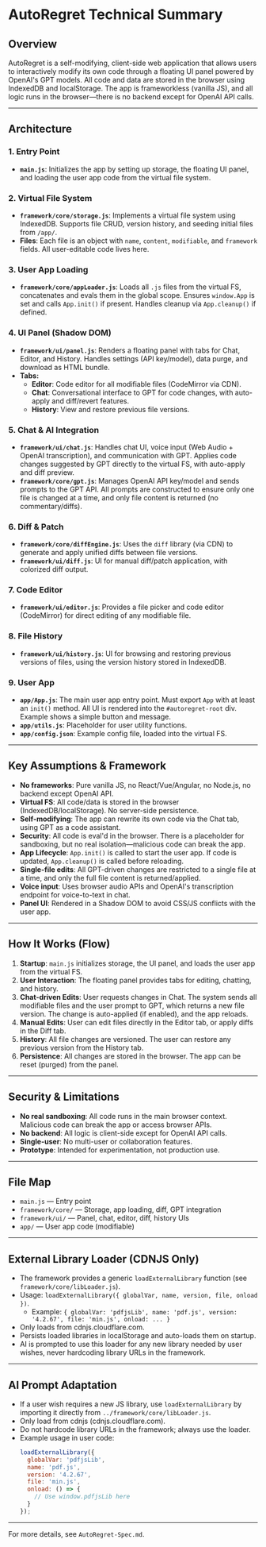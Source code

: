 # AutoRegret Technical Summary

## Overview

AutoRegret is a self-modifying, client-side web application that allows users to interactively modify its own code through a floating UI panel powered by OpenAI's GPT models. All code and data are stored in the browser using IndexedDB and localStorage. The app is frameworkless (vanilla JS), and all logic runs in the browser—there is no backend except for OpenAI API calls.

---

## Architecture

### 1. Entry Point
- **`main.js`**: Initializes the app by setting up storage, the floating UI panel, and loading the user app code from the virtual file system.

### 2. Virtual File System
- **`framework/core/storage.js`**: Implements a virtual file system using IndexedDB. Supports file CRUD, version history, and seeding initial files from `/app/`.
- **Files**: Each file is an object with `name`, `content`, `modifiable`, and `framework` fields. All user-editable code lives here.

### 3. User App Loading
- **`framework/core/appLoader.js`**: Loads all `.js` files from the virtual FS, concatenates and evals them in the global scope. Ensures `window.App` is set and calls `App.init()` if present. Handles cleanup via `App.cleanup()` if defined.

### 4. UI Panel (Shadow DOM)
- **`framework/ui/panel.js`**: Renders a floating panel with tabs for Chat, Editor, and History. Handles settings (API key/model), data purge, and download as HTML bundle.
- **Tabs:**
  - **Editor**: Code editor for all modifiable files (CodeMirror via CDN).
  - **Chat**: Conversational interface to GPT for code changes, with auto-apply and diff/revert features.
  - **History**: View and restore previous file versions.

### 5. Chat & AI Integration
- **`framework/ui/chat.js`**: Handles chat UI, voice input (Web Audio + OpenAI transcription), and communication with GPT. Applies code changes suggested by GPT directly to the virtual FS, with auto-apply and diff preview.
- **`framework/core/gpt.js`**: Manages OpenAI API key/model and sends prompts to the GPT API. All prompts are constructed to ensure only one file is changed at a time, and only file content is returned (no commentary/diffs).

### 6. Diff & Patch
- **`framework/core/diffEngine.js`**: Uses the `diff` library (via CDN) to generate and apply unified diffs between file versions.
- **`framework/ui/diff.js`**: UI for manual diff/patch application, with colorized diff output.

### 7. Code Editor
- **`framework/ui/editor.js`**: Provides a file picker and code editor (CodeMirror) for direct editing of any modifiable file.

### 8. File History
- **`framework/ui/history.js`**: UI for browsing and restoring previous versions of files, using the version history stored in IndexedDB.

### 9. User App
- **`app/App.js`**: The main user app entry point. Must export `App` with at least an `init()` method. All UI is rendered into the `#autoregret-root` div. Example shows a simple button and message.
- **`app/utils.js`**: Placeholder for user utility functions.
- **`app/config.json`**: Example config file, loaded into the virtual FS.

---

## Key Assumptions & Framework
- **No frameworks**: Pure vanilla JS, no React/Vue/Angular, no Node.js, no backend except OpenAI API.
- **Virtual FS**: All code/data is stored in the browser (IndexedDB/localStorage). No server-side persistence.
- **Self-modifying**: The app can rewrite its own code via the Chat tab, using GPT as a code assistant.
- **Security**: All code is eval'd in the browser. There is a placeholder for sandboxing, but no real isolation—malicious code can break the app.
- **App Lifecycle**: `App.init()` is called to start the user app. If code is updated, `App.cleanup()` is called before reloading.
- **Single-file edits**: All GPT-driven changes are restricted to a single file at a time, and only the full file content is returned/applied.
- **Voice input**: Uses browser audio APIs and OpenAI's transcription endpoint for voice-to-text in chat.
- **Panel UI**: Rendered in a Shadow DOM to avoid CSS/JS conflicts with the user app.

---

## How It Works (Flow)
1. **Startup**: `main.js` initializes storage, the UI panel, and loads the user app from the virtual FS.
2. **User Interaction**: The floating panel provides tabs for editing, chatting, and history.
3. **Chat-driven Edits**: User requests changes in Chat. The system sends all modifiable files and the user prompt to GPT, which returns a new file version. The change is auto-applied (if enabled), and the app reloads.
4. **Manual Edits**: User can edit files directly in the Editor tab, or apply diffs in the Diff tab.
5. **History**: All file changes are versioned. The user can restore any previous version from the History tab.
6. **Persistence**: All changes are stored in the browser. The app can be reset (purged) from the panel.

---

## Security & Limitations
- **No real sandboxing**: All code runs in the main browser context. Malicious code can break the app or access browser APIs.
- **No backend**: All logic is client-side except for OpenAI API calls.
- **Single-user**: No multi-user or collaboration features.
- **Prototype**: Intended for experimentation, not production use.

---

## File Map
- `main.js` — Entry point
- `framework/core/` — Storage, app loading, diff, GPT integration
- `framework/ui/` — Panel, chat, editor, diff, history UIs
- `app/` — User app code (modifiable)

---

## External Library Loader (CDNJS Only)
- The framework provides a generic `loadExternalLibrary` function (see `framework/core/libLoader.js`).
- Usage: `loadExternalLibrary({ globalVar, name, version, file, onload })`.
  - Example: `{ globalVar: 'pdfjsLib', name: 'pdf.js', version: '4.2.67', file: 'min.js', onload: ... }`
- Only loads from cdnjs.cloudflare.com.
- Persists loaded libraries in localStorage and auto-loads them on startup.
- AI is prompted to use this loader for any new library needed by user wishes, never hardcoding library URLs in the framework.

---

## AI Prompt Adaptation
- If a user wish requires a new JS library, use `loadExternalLibrary` by importing it directly from `../framework/core/libLoader.js`.
- Only load from cdnjs (cdnjs.cloudflare.com).
- Do not hardcode library URLs in the framework; always use the loader.
- Example usage in user code:
  ```js
  loadExternalLibrary({
    globalVar: 'pdfjsLib',
    name: 'pdf.js',
    version: '4.2.67',
    file: 'min.js',
    onload: () => {
      // Use window.pdfjsLib here
    }
  });
  ```

---

For more details, see `AutoRegret-Spec.md`. 